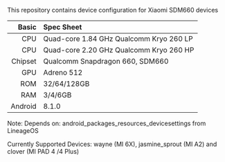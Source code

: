 This repository contains device configuration for Xiaomi SDM660 devices

Basic   | Spec Sheet
-------:|:----------
CPU     | Quad-core 1.84 GHz Qualcomm Kryo 260 LP
CPU     | Quad-core 2.20 GHz Qualcomm Kryo 260 HP
Chipset | Qualcomm Snapdragon 660, SDM660
GPU     | Adreno 512
ROM     | 32/64/128GB
RAM     | 3/4/6GB
Android | 8.1.0

Note:
Depends on: android_packages_resources_devicesettings from LineageOS

Currently Supported Devices: wayne (MI 6X), jasmine_sprout (MI A2) and clover (MI PAD 4 /4 Plus)
